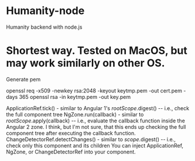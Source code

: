 # Humanity-node
Humanity backend with node.js

# Shortest way. Tested on MacOS, but may work similarly on other OS.

Generate pem

openssl req -x509 -newkey rsa:2048 -keyout keytmp.pem -out cert.pem -days 365 openssl rsa -in keytmp.pem -out key.pem


ApplicationRef.tick() - similar to Angular 1's $rootScope.$digest() -- i.e., check the full component tree
NgZone.run(callback) - similar to $rootScope.$apply(callback) -- i.e., evaluate the callback function inside the Angular 2 zone. I think, but I'm not sure, that this ends up checking the full component tree after executing the callback function.
ChangeDetectorRef.detectChanges() - similar to $scope.$digest() -- i.e., check only this component and its children
You can inject ApplicationRef, NgZone, or ChangeDetectorRef into your component.